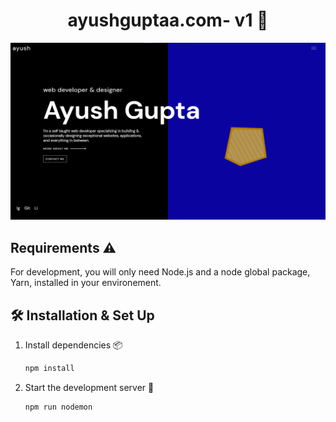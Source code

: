 <h1 align="center">
  ayushguptaa.com- v1 👾
</h1>

![Ayush Gupta ](public/img/Home-page.png)

## Requirements ⚠

For development, you will only need Node.js and a node global package, Yarn, installed in your environement.

## 🛠 Installation & Set Up

1. Install dependencies 📦

   ```sh
   npm install
   ```

2. Start the development server 🚀

   ```sh
   npm run nodemon
   ```
